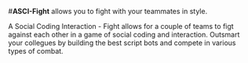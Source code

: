#**ASCI-Fight** allows you to fight with your teammates in style.

A Social Coding Interaction - Fight allows for a couple of teams to figt against each other in a game of social coding and interaction. Outsmart your collegues by building the best script bots and compete in various types of combat.